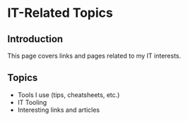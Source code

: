 # IT-Related Topics

## Introduction

This page covers links and pages related to my IT interests.


## Topics

* Tools I use (tips, cheatsheets, etc.)
* IT Tooling
* Interesting links and articles
